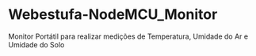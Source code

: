 # Webestufa-NodeMCU_Monitor
Monitor Portátil para realizar medições de Temperatura, Umidade do Ar e Umidade do Solo
